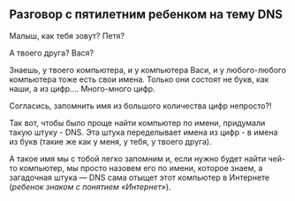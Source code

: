 ## Разговор с пятилетним ребенком на тему DNS

Малыш, как тебя зовут? Петя?

А твоего друга? Вася?

Знаешь, у твоего компьютера, и у компьютера Васи, и у любого-любого компьютера тоже есть свои имена. Только они состоят не букв, как наши, а из цифр…. Много-много цифр.

Согласись, запомнить имя из большого количества цифр непросто?!

Так вот, чтобы было проще найти компьютер по имени, придумали такую штуку - DNS. Эта штука переделывает имена из цифр - в имена из букв (такие же как у меня, у тебя, у твоего друга).

А такое имя мы с тобой легко запомним и, если нужно будет найти чей-то компьютер, мы просто назовем его по имени, которое знаем, а загадочная штука — DNS сама отыщет этот компьютер в Интернете (_ребенок знаком с понятием «Интернет»_).
